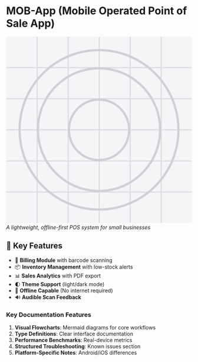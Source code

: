 # MOB-App (Mobile Operated Point of Sale App)

![App Logo](./assets/icon.png)  
*A lightweight, offline-first POS system for small businesses*

## 📌 Key Features

- 🛒 **Billing Module** with barcode scanning
- 📦 **Inventory Management** with low-stock alerts
- 📊 **Sales Analytics** with PDF export
- 🌓 **Theme Support** (light/dark mode)
- 📱 **Offline Capable** (No internet required)
- 🔊 **Audible Scan Feedback**

### Key Documentation Features

1. **Visual Flowcharts**: Mermaid diagrams for core workflows
2. **Type Definitions**: Clear interface documentation
3. **Performance Benchmarks**: Real-device metrics
4. **Structured Troubleshooting**: Known issues section
5. **Platform-Specific Notes**: Android/iOS differences
